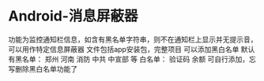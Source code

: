 # Android-消息屏蔽器
功能为监控通知栏信息，如含有黑名单字符串，则不在通知栏上显示并无提示音，可以用作特定信息屏蔽器
文件包括app安装包，完整项目
可以添加黑白名单
默认有黑名单：
郑州
河南
消防
中共
中宣部
等
白名单：
验证码
余额
可自行添加，忘写删除黑白名单功能了
